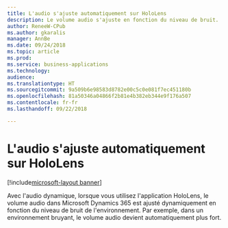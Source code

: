 ```yaml
---
title: L'audio s'ajuste automatiquement sur HoloLens
description: Le volume audio s'ajuste en fonction du niveau de bruit.
author: ReneeW-CPub
ms.author: gkaralis
manager: AnnBe
ms.date: 09/24/2018
ms.topic: article
ms.prod: 
ms.service: business-applications
ms.technology: 
audience: 
ms.translationtype: HT
ms.sourcegitcommit: 9a509b6e98583d8782e00c5c0e081f7ec451180b
ms.openlocfilehash: 81a50346a04866f2b81e4b382eb344e9f176a507
ms.contentlocale: fr-fr
ms.lasthandoff: 09/22/2018

---
```


# <a name="audio-adjusts-automatically-on-hololens"></a>L'audio s'ajuste automatiquement sur HoloLens

[!include[microsoft-layout banner](../includes/microsoft-layout.md)]

Avec l'audio dynamique, lorsque vous utilisez l'application HoloLens, le volume audio dans Microsoft Dynamics 365 est ajusté dynamiquement en fonction du niveau de bruit de l'environnement. Par exemple, dans un environnement bruyant, le volume audio devient automatiquement plus fort.


